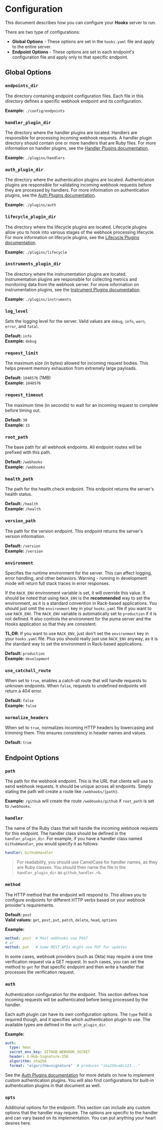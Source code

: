# Configuration

This document describes how you can configure your **Hooks** server to run.

There are two type of configurations:

- **Global Options** - These options are set in the `hooks.yaml` file and apply to the entire server.
- **Endpoint Options** - These options are set in each endpoint's configuration file and apply only to that specific endpoint.

## Global Options

### `endpoints_dir`

The directory containing endpoint configuration files. Each file in this directory defines a specific webhook endpoint and its configuration.

**Example:** `./config/endpoints`

### `handler_plugin_dir`

The directory where the handler plugins are located. Handlers are responsible for processing incoming webhook requests. A handler plugin directory should contain one or more handlers that are Ruby files. For more information on handler plugins, see the [Handler Plugins documentation](./handler_plugins.md).

**Example:** `./plugins/handlers`

### `auth_plugin_dir`

The directory where the authentication plugins are located. Authentication plugins are responsible for validating incoming webhook requests before they are processed by handlers. For more information on authentication plugins, see the [Auth Plugins documentation](./auth_plugins.md).

**Example:** `./plugins/auth`

### `lifecycle_plugin_dir`

The directory where the lifecycle plugins are located. Lifecycle plugins allow you to hook into various stages of the webhook processing lifecycle. For more information on lifecycle plugins, see the [Lifecycle Plugins documentation](./lifecycle_plugins.md).

**Example:** `./plugins/lifecycle`

### `instruments_plugin_dir`

The directory where the instrumentation plugins are located. Instrumentation plugins are responsible for collecting metrics and monitoring data from the webhook server. For more information on instrumentation plugins, see the [Instrument Plugins documentation](./instrument_plugins.md).

**Example:** `./plugins/instruments`

### `log_level`

Sets the logging level for the server. Valid values are `debug`, `info`, `warn`, `error`, and `fatal`.

**Default:** `info`  
**Example:** `debug`

### `request_limit`

The maximum size (in bytes) allowed for incoming request bodies. This helps prevent memory exhaustion from extremely large payloads.

**Default:** `1048576` (1MB)  
**Example:** `1048576`

### `request_timeout`

The maximum time (in seconds) to wait for an incoming request to complete before timing out.

**Default:** `30`  
**Example:** `15`

### `root_path`

The base path for all webhook endpoints. All endpoint routes will be prefixed with this path.

**Default:** `/webhooks`  
**Example:** `/webhooks`

### `health_path`

The path for the health check endpoint. This endpoint returns the server's health status.

**Default:** `/health`  
**Example:** `/health`

### `version_path`

The path for the version endpoint. This endpoint returns the server's version information.

**Default:** `/version`  
**Example:** `/version`

### `environment`

Specifies the runtime environment for the server. This can affect logging, error handling, and other behaviors. Warning - running in development mode will return full stack traces in error responses.

If the `RACK_ENV` environment variable is set, it will override this value. It should be noted that using `RACK_ENV` is the **recommended** way to set the environment, as it is a standard convention in Rack-based applications. You should just omit the `environment` key in your `hooks.yaml` file if you want to use `RACK_ENV`. The `RACK_ENV` variable is automatically set to `production` if it is not defined. It also controls the environment for the puma server and the Hooks application so that they are consistent.

**TL;DR**: If you want to use `RACK_ENV`, just don't set the `environment` key in your `hooks.yaml` file. Plus you should really just use `RACK_ENV` anyway, as it is the standard way to set the environment in Rack-based applications.

**Default:** `production`  
**Example:** `development`

### `use_catchall_route`

When set to `true`, enables a catch-all route that will handle requests to unknown endpoints. When `false`, requests to undefined endpoints will return a 404 error.

**Default:** `false`  
**Example:** `false`

### `normalize_headers`

When set to `true`, normalizes incoming HTTP headers by lowercasing and trimming them. This ensures consistency in header names and values.

**Default:** `true`  

## Endpoint Options

### `path`

The path for the webhook endpoint. This is the URL that clients will use to send webhook requests. It should be unique across all endpoints. Simply stating the path will create a route like `/webhooks/{path}`.

**Example:** `/github` will create the route `/webhooks/github` if `root_path` is set to `/webhooks`.

### `handler`

The name of the Ruby class that will handle the incoming webhook requests for this endpoint. The handler class should be defined in the `handler_plugin_dir`. For example, if you have a handler class named `GithubHandler`, you would specify it as follows:

```yaml
handler: GithubHandler
```

> For readability, you should use CamelCase for handler names, as they are Ruby classes. You should then name the file in the `handler_plugin_dir` as `github_handler.rb`.

### `method`

The HTTP method that the endpoint will respond to. This allows you to configure endpoints for different HTTP verbs based on your webhook provider's requirements.

**Default:** `post`  
**Valid values:** `get`, `post`, `put`, `patch`, `delete`, `head`, `options`

**Example:**

```yaml
method: post  # Most webhooks use POST
# or
method: put   # Some REST APIs might use PUT for updates
```

In some cases, webhook providers (such as Okta) may require a one time verification request via a GET request. In such cases, you can set the method to `get` for that specific endpoint and then write a handler that processes the verification request.

### `auth`

Authentication configuration for the endpoint. This section defines how incoming requests will be authenticated before being processed by the handler.

Each auth plugin can have its own configuration options. The `type` field is required though, and it specifies which authentication plugin to use. The available types are defined in the `auth_plugin_dir`.

**Example:**

```yaml
auth:
  type: hmac
  secret_env_key: GITHUB_WEBHOOK_SECRET
  header: X-Hub-Signature-256
  algorithm: sha256
  format: "algorithm=signature"  # produces "sha256=abc123..."
```

See the [Auth Plugins documentation](./auth_plugins.md) for more details on how to implement custom authentication plugins. You will also find configurations for built-in authentication plugins in that document as well.

### `opts`

Additional options for the endpoint. This section can include any custom options that the handler may require. The options are specific to the handler and can vary based on its implementation. You can put anything your heart desires here.

